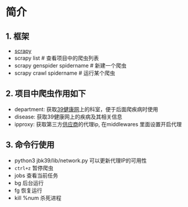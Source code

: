 <!--
 * @Author: mfuture@qq.com
 * @Date: 2021-10-12 13:08:44
 * @Description: 
 * @FilePath: /health39/README.md
-->

# 简介

## 1. 框架

- [scrapy](https://docs.scrapy.org/en/latest/index.html)
- scrapy list # 查看项目中的爬虫列表
- scrapy genspider spidername # 新建一个爬虫
- scrapy crawl spidername # 运行某个爬虫

## 2. 项目中爬虫作用如下

- department: 获取[39健康网](https://jbk.39.net/)上的科室，便于后面爬疾病时使用
- disease: 获取39健康网上的疾病及其相关信息
- ipproxy: 获取第三方[供应商](http://www.feidudaili.com/index/gratis/index)的代理ip, 在middlewares 里面设置开启代理

## 3. 命令行使用

- python3 jbk39/lib/network.py 可以更新代理IP的可用性
- ```ctrl+z``` 暂停爬虫
- jobs 查看当前任务
- bg 后台运行
- fg 恢复运行
- kill %num 杀死进程
